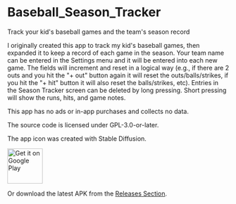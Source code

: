 # Baseball_Season_Tracker

Track your kid's baseball games and the team's season record

I originally created this app to track my kid's baseball games, then expanded it to keep a record of each game in the season.  Your team name can be entered in the Settings menu and it will be entered into each new game.  The fields will increment and reset in a logical way (e.g., if there are 2 outs and you hit the "+ out" button again it will reset the outs/balls/strikes, if you hit the "+ hit" button it will also reset the balls/strikes, etc).   Entries in the Season Tracker screen can be deleted by long pressing.  Short pressing will show the runs, hits, and game notes.   

This app has no ads or in-app purchases and collects no data.  

The source code is licensed under GPL-3.0-or-later.  

The app icon was created with Stable Diffusion.

[<img src="https://play.google.com/intl/en_us/badges/images/generic/en-play-badge.png"
     alt="Get it on Google Play"
     height="80">](https://play.google.com/store/apps/details?id=org.jshobbysoft.baseballseasontracker)

Or download the latest APK from the [Releases Section](https://github.com/JS-HobbySoft/Baseball_Season_Tracker/releases/latest).
